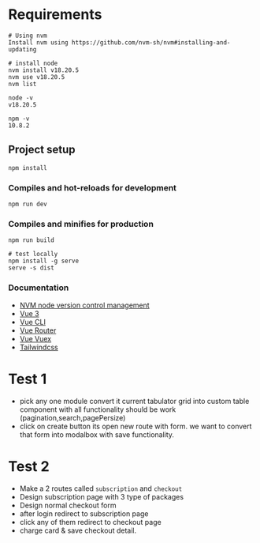# Requirements
```
# Using nvm
Install nvm using https://github.com/nvm-sh/nvm#installing-and-updating

# install node
nvm install v18.20.5
nvm use v18.20.5
nvm list

node -v
v18.20.5

npm -v
10.8.2
```
## Project setup
```
npm install
```

### Compiles and hot-reloads for development
```
npm run dev
```

### Compiles and minifies for production
```
npm run build

# test locally
npm install -g serve
serve -s dist
```

### Documentation
- [NVM node version control management](https://github.com/nvm-sh/nvm)
- [Vue 3](https://v3.vuejs.org/guide/introduction.html)
- [Vue CLI](https://v3.vuejs.org/guide/introduction.html)
- [Vue Router](https://router.vuejs.org/guide/)
- [Vue Vuex](https://next.vuex.vuejs.org/)
- [Tailwindcss](https://tailwindcss.com/docs)

# Test 1
- pick any one module convert it current tabulator grid into custom table component with all functionality should be work (pagination,search,pagePersize)
- click on create button its open new route with form. we want to convert that form into modalbox with save functionality.

# Test 2 
- Make a 2 routes called `subscription` and `checkout`
- Design subscription page with 3 type of packages
- Design normal checkout form
- after login redirect to subscription page
- click any of them redirect to checkout page
- charge card & save checkout detail.
